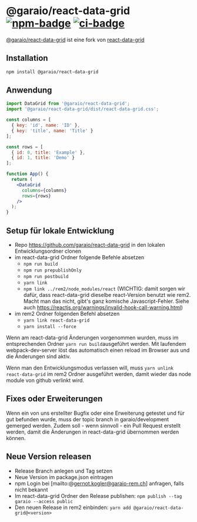 # @garaio/react-data-grid [![npm-badge]][npm-url] [![ci-badge]][ci-url]

[npm-badge]: https://img.shields.io/npm/v/react-data-grid
[npm-url]: https://www.npmjs.com/package/@garaio/react-data-grid
[ci-badge]: https://github.com/adazzle/react-data-grid/workflows/CI/badge.svg
[ci-url]: https://github.com/adazzle/react-data-grid/actions?query=workflow%3ACI

[@garaio/react-data-grid](https://www.npmjs.com/package/@garaio/react-data-grid) ist eine fork von [react-data-grid](https://www.npmjs.com/package/react-data-grid)

## Installation

```sh
npm install @garaio/react-data-grid
```

## Anwendung

```jsx
import DataGrid from '@garaio/react-data-grid';
import '@garaio/react-data-grid/dist/react-data-grid.css';

const columns = [
  { key: 'id', name: 'ID' },
  { key: 'title', name: 'Title' }
];

const rows = [
  { id: 0, title: 'Example' },
  { id: 1, title: 'Demo' }
];

function App() {
  return (
    <DataGrid
      columns={columns}
      rows={rows}
    />
  );
}
```

## Setup für lokale Entwicklung

- Repo <https://github.com/garaio/react-data-grid> in den lokalen Entwicklungsordner clonen
- im react-data-grid Ordner folgende Befehle absetzen
  - ```npm run build```
  - ```npm run prepublishOnly```
  - ```npm run postbuild```
  - ```yarn link```
  - ```npm link ../rem2/node_modules/react``` (WICHTIG: damit sorgen wir dafür, dass react-data-grid dieselbe react-Version benutzt wie rem2. Macht man das nicht, gibt's ganz komische Javascript-Fehler. Siehe auch <https://reactjs.org/warnings/invalid-hook-call-warning.html>)
- im rem2 Ordner folgenden Befehl absetzen
  - ```yarn link react-data-grid```
  - ```yarn install --force```

Wenn am react-data-grid Änderungen vorgenommen wurden, muss im entsprechenden Ordner ```yarn run build```ausgeführt werden. Mit laufendem webpack-dev-server löst das automatisch einen reload im Browser aus und die Änderungen sind aktiv.

Wenn man den Entwicklungsmodus verlassen will, muss ```yarn unlink react-data-grid``` im rem2 Ordner ausgeführt werden, damit wieder das node module von github verlinkt wird.

## Fixes oder Erweiterungen

Wenn ein von uns erstellter Bugfix oder eine Erweiterung getestet und für gut befunden wurde, muss der topic branch in garaio/development gemerged werden. Zudem soll - wenn sinnvoll - ein Pull Request erstellt werden, damit die Änderungen in react-data-grid übernommen werden können.

## Neue Version releasen

- Release Branch anlegen und Tag setzen
- Neue Version im package.json eintragen
- npm Login bei [mailto:@gernot.kogler@garaio-rem.ch] anfragen, falls nicht bekannt
- Im react-data-grid Ordner den Release publishen: ```npm publish --tag garaio --access public```
- Den neuen Release in rem2 einbinden: ```yarn add @garaio/react-data-grid@<version>```
